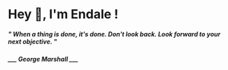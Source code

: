 <h1 title="head"> Hey 👋, I'm Endale !</h1>

**<h5><i>" When a thing is done, it's done. Don't look back. Look forward to your next objective. "</i></h5>**

*<b>___ George Marshall ___</b>*

